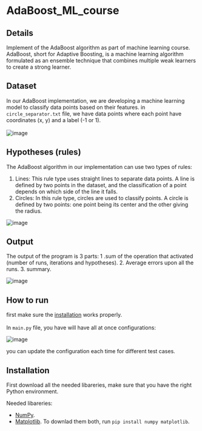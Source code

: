 # AdaBoost_ML_course

## Details
Implement of the AdaBoost algorithm as part of machine learning course. AdaBoost, short for Adaptive Boosting, is a machine learning algorithm formulated as an ensemble technique that combines multiple weak learners to create a strong learner.<br/>


## Dataset
In our AdaBoost implementation, we are developing a machine learning model to classify data points based on their features. in ```circle_separator.txt``` file, we have data points where each point have coordinates (x, y) and a label (-1 or 1).
<br/><br/>
![image](https://github.com/SappirBo/AdaBoost_ML_course/assets/92790326/2cd86ddd-6ed6-4302-810a-c289a5803f94)


## Hypotheses (rules)
The AdaBoost algorithm in our implementation can use two types of rules:
1. Lines: This rule type uses straight lines to separate data points. A line is defined by two points in the dataset, and the classification of a point depends on which side of the line it falls.
2. Circles: In this rule type, circles are used to classify points. A circle is defined by two points: one point being its center and the other giving the radius. 

![image](https://github.com/SappirBo/AdaBoost_ML_course/assets/92790326/33b1a122-6c5b-40be-9f88-3bb8a1ea4d65)

## Output
The output of the program is 3 parts: 
1 .sum of the operation that activated (number of runs, iterations and hypotheses).
2. Average errors upon all the runs.
3. summary.

![image](https://github.com/SappirBo/AdaBoost_ML_course/assets/92790326/95ac44de-9e85-4a11-aee3-2ceb24424ee1)


## How to run  
first make sure the [installation](https://github.com/SappirBo/AdaBoost_ML_course/blob/main/README.md#installation) works properly.<br/>
<br/>
In ```main.py``` file, you have will have all at once configurations:

![image](https://github.com/SappirBo/AdaBoost_ML_course/assets/92790326/3e893eb3-64cb-4a86-9c5c-6aed4798b533)

you can update the configuration each time for different test cases. 
 
## Installation
First download all the needed libareries, make sure that you have the right Python environment.<br/>

Needed libareries: 
* [NumPy](https://numpy.org/).
* [Matplotlib](https://matplotlib.org/).
To downlad them both, run ```pip install numpy matplotlib```.<br/>
